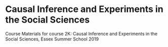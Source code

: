 # Causal Inference and Experiments in the Social Sciences
Course Materials for course 2K: Causal Inference and Experiments in the Social Sciences, Essex Summer School 2019

